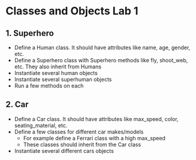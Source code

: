 # Classes and Objects Lab 1

## 1. Superhero
- Define a Human class.  It should have attributes like name, age, gender, etc.
- Define a Superhero class with Superhero methods like fly, shoot_web, etc. They also inherit from Humans
- Instantiate several human objects
- Instantiate several superhuman objects
- Run a few methods on each

## 2. Car
- Define a Car class.  It should have attributes like max_speed, color, seating_material, etc.
- Define a few classes for different car makes/models
    - For example define a Ferrari class with a high max_speed 
    - These classes should inherit from the Car class
- Instantiate several different cars objects
